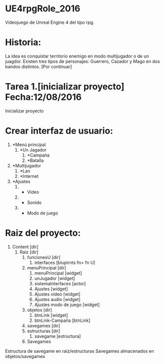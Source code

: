 # UE4rpgRole_2016

Videojuego de Unreal Engine 4 del tipo rpg.

# Historia:

La idea es conquistar territorio enemigo en modo multijugador o de un juagdor. Existen tres tipos de personajes: Guerrero, Cazador y Mago en dos bandos distintos. [Por continuar]

# Tarea 1.[inicializar proyecto] Fecha:12/08/2016
Inicializar proyecto

# Crear interfaz de usuario:
1. *Menú principal
    1. *Un Jagador
        1. *Campaña
        2. *Batalla
2. *Multijugador
    1. *Lan
    2. *Internet
3. *Ajustes
    1. * Video
    2. * Sonido
    3. * Modo de juego

# Raiz del proyecto:
1. Content [dir]
    1. Raiz [dir]
        1. funcionesU [dir]
            1. interfaces [blupirnts fn> fn U]
        2. menuPrincipal [dir]
            1. menuPrincipal [widget]
            2. unJugador [widget]
            3. sistemaInterfaces [actor]
            4. Ajustes [widget]
            5. Ajustes video [widget]
            6. Ajustes audio [widget]
            7. Ajustes modo de juego [widget]
        3. objetos [dir]
            1. btnLink [widget]
            2. btnLink-Campaña [btnLink]
        4. savegames [dir]
        5. estructuras [dir]
            1. savegame [estructura]
        1. Savegames

Estructura de savegame en raiz/estructuras
Savegames almacenados en objetos/savegames
